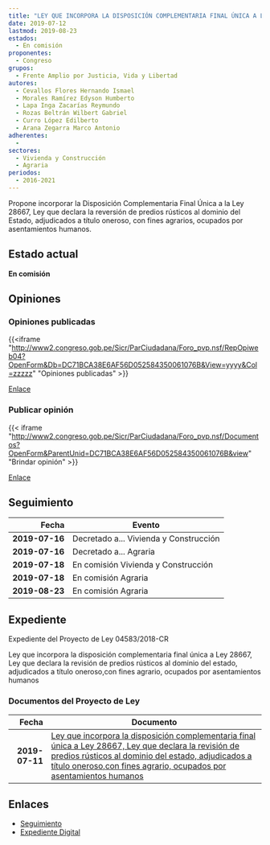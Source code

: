 ```yaml
---
title: "LEY QUE INCORPORA LA DISPOSICIÓN COMPLEMENTARIA FINAL ÚNICA A LA LEY 28667, LEY QUE DECLARA LA REVERSIÓN DE PREDIOS RÚSTICOS AL DOMINIO DEL ESTADO, ADJUDICADOS A TÍTULO ONEROSO , CON FINES AGRARIOS, OCUPADOS POR ASENTAMIENTO HUMANOS"
date: 2019-07-12
lastmod: 2019-08-23
estados: 
  - En comisión
proponentes: 
  - Congreso
grupos: 
  - Frente Amplio por Justicia, Vida y Libertad
autores: 
  - Cevallos Flores Hernando Ismael
  - Morales Ramírez Edyson Humberto
  - Lapa Inga Zacarías Reymundo
  - Rozas Beltrán Wilbert Gabriel
  - Curro López Edilberto
  - Arana Zegarra Marco Antonio
adherentes: 
  - 
sectores: 
  - Vivienda y Construcción
  - Agraria
periodos: 
  - 2016-2021
---
```


Propone incorporar la Disposición Complementaria Final Única a la Ley 28667, Ley que declara la reversión de predios rústicos al dominio del Estado, adjudicados a título oneroso, con fines agrarios, ocupados por asentamientos humanos.


## Estado actual

**En comisión**

## Opiniones

### Opiniones publicadas

{{<iframe "http://www2.congreso.gob.pe/Sicr/ParCiudadana/Foro_pvp.nsf/RepOpiweb04?OpenForm&Db=DC71BCA38E6AF56D052584350061076B&View=yyyy&Col=zzzzz" "Opiniones publicadas" >}}

[Enlace](http://www2.congreso.gob.pe/Sicr/ParCiudadana/Foro_pvp.nsf/RepOpiweb04?OpenForm&Db=DC71BCA38E6AF56D052584350061076B&View=yyyy&Col=zzzzz)
### Publicar opinión

{{< iframe "http://www2.congreso.gob.pe/Sicr/ParCiudadana/Foro_pvp.nsf/Documentos?OpenForm&ParentUnid=DC71BCA38E6AF56D052584350061076B&view" "Brindar opinión" >}}

[Enlace](http://www2.congreso.gob.pe/Sicr/ParCiudadana/Foro_pvp.nsf/Documentos?OpenForm&ParentUnid=DC71BCA38E6AF56D052584350061076B&view)

## Seguimiento

| Fecha | Evento |
|------:|--------|
| **2019-07-16** | Decretado a... Vivienda y Construcción|
| **2019-07-16** | Decretado a... Agraria|
| **2019-07-18** | En comisión Vivienda y Construcción|
| **2019-07-18** | En comisión Agraria|
| **2019-08-23** | En comisión Agraria|


## Expediente

Expediente del Proyecto de Ley 04583/2018-CR

Ley que incorpora la disposición complementaria final única a Ley 28667, Ley que declara la revisión de predios rústicos al dominio del estado, adjudicados a título oneroso,con fines agrario, ocupados por asentamientos humanos


### Documentos del Proyecto de Ley

| Fecha | Documento |
|------:|--------|
| **2019-07-11** | [Ley que incorpora la disposición complementaria final única a Ley 28667, Ley que declara la revisión de predios rústicos al dominio del estado, adjudicados a título oneroso,con fines agrario, ocupados por asentamientos humanos](http://www.leyes.congreso.gob.pe/Documentos/2016_2021/Proyectos_de_Ley_y_de_Resoluciones_Legislativas/PL0458320190712.pdf) |

## Enlaces 

- [Seguimiento](http://www2.congreso.gob.pe/Sicr/TraDocEstProc/CLProLey2016.nsf/f7fff46988ca05b1052578e100829cc7/76c40d3fe111dd1105258435007d64e5?OpenDocument)
- [Expediente Digital](http://www2.congreso.gob.pe/Sicr/TraDocEstProc/CLProLey2016.nsf/f7fff46988ca05b1052578e100829cc7/76c40d3fe111dd1105258435007d64e5?OpenDocument&Click=05257FB7005EB655.eb71d0cf91d8294e05256cdf006b5706/$Body/0.1C6C)
